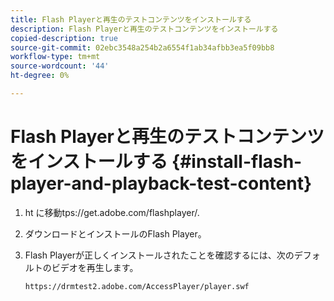 ```yaml
---
title: Flash Playerと再生のテストコンテンツをインストールする
description: Flash Playerと再生のテストコンテンツをインストールする
copied-description: true
source-git-commit: 02ebc3548a254b2a6554f1ab34afbb3ea5f09bb8
workflow-type: tm+mt
source-wordcount: '44'
ht-degree: 0%

---
```


# Flash Playerと再生のテストコンテンツをインストールする {#install-flash-player-and-playback-test-content}

1. ht に移動<span></span>tps://get.adobe.com/flashplayer/.
1. ダウンロードとインストールのFlash Player。
1. Flash Playerが正しくインストールされたことを確認するには、次のデフォルトのビデオを再生します。

   `https://drmtest2.adobe.com/AccessPlayer/player.swf`
